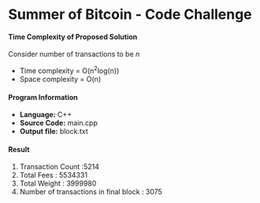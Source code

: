 # Summer of Bitcoin - Code Challenge

#### Time Complexity of Proposed Solution
Consider number of transactions to be *n*
- Time complexity = O(n<sup>2</sup>log(n))
- Space complexity = O(n)

#### Program Information
- **Language:** C++
- **Source Code:** main.cpp
- **Output file:** block.txt

#### Result
1. Transaction Count :5214
2. Total Fees : 5534331
3. Total Weight : 3999980
4. Number of transactions in final block : 3075